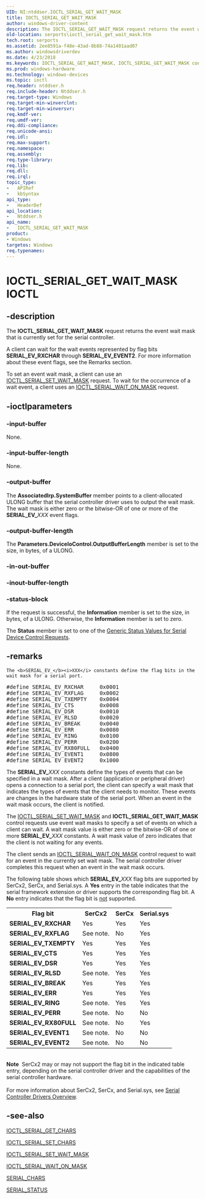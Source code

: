 ```yaml
---
UID: NI:ntddser.IOCTL_SERIAL_GET_WAIT_MASK
title: IOCTL_SERIAL_GET_WAIT_MASK
author: windows-driver-content
description: The IOCTL_SERIAL_GET_WAIT_MASK request returns the event wait mask that is currently set for the serial controller.
old-location: serports\ioctl_serial_get_wait_mask.htm
tech.root: serports
ms.assetid: 2ee8591a-f48e-43ad-8b88-74a1401aad07
ms.author: windowsdriverdev
ms.date: 4/23/2018
ms.keywords: IOCTL_SERIAL_GET_WAIT_MASK, IOCTL_SERIAL_GET_WAIT_MASK control, IOCTL_SERIAL_GET_WAIT_MASK control code [Serial Ports], ntddser/IOCTL_SERIAL_GET_WAIT_MASK, serports.ioctl_serial_get_wait_mask, serref_d06a9ed8-0871-455b-8d91-8f530adfcfe9.xml
ms.prod: windows-hardware
ms.technology: windows-devices
ms.topic: ioctl
req.header: ntddser.h
req.include-header: Ntddser.h
req.target-type: Windows
req.target-min-winverclnt: 
req.target-min-winversvr: 
req.kmdf-ver: 
req.umdf-ver: 
req.ddi-compliance: 
req.unicode-ansi: 
req.idl: 
req.max-support: 
req.namespace: 
req.assembly: 
req.type-library: 
req.lib: 
req.dll: 
req.irql: 
topic_type:
-	APIRef
-	kbSyntax
api_type:
-	HeaderDef
api_location:
-	Ntddser.h
api_name:
-	IOCTL_SERIAL_GET_WAIT_MASK
product:
- Windows
targetos: Windows
req.typenames: 
---
```


# IOCTL_SERIAL_GET_WAIT_MASK IOCTL


## -description


The <b>IOCTL_SERIAL_GET_WAIT_MASK</b> request returns the event wait mask that is currently set for the serial controller.

A client can wait for the wait events represented by flag bits <b>SERIAL_EV_RXCHAR</b> through <b>SERIAL_EV_EVENT2</b>. For more information about these event flags, see the Remarks section.

To set an event wait mask, a client can use an <a href="https://msdn.microsoft.com/library/windows/hardware/ff546780">IOCTL_SERIAL_SET_WAIT_MASK</a> request. To wait for the occurrence of a wait event, a client uses an <a href="https://msdn.microsoft.com/library/windows/hardware/ff546805">IOCTL_SERIAL_WAIT_ON_MASK</a> request.


## -ioctlparameters




### -input-buffer

None.


### -input-buffer-length

None.


### -output-buffer

The <b>AssociatedIrp.SystemBuffer</b> member points to a client-allocated ULONG buffer that the serial controller driver uses to output the wait mask. The wait mask is either zero or the bitwise-OR of one or more of the <b>SERIAL_EV_</b><i>XXX</i> event flags.


### -output-buffer-length

The <b>Parameters.DeviceIoControl.OutputBufferLength</b> member is set to the size, in bytes, of a ULONG.


### -in-out-buffer








### -inout-buffer-length








### -status-block

If the request is successful, the <b>Information</b> member is set to the size, in bytes, of a ULONG. Otherwise, the <b>Information</b> member is set to zero.

The <b>Status</b> member is set to one of the <a href="https://docs.microsoft.com/windows-hardware/drivers/serports/serial-device-control-requests2">Generic Status Values for Serial Device Control Requests</a>.


## -remarks




    The <b>SERIAL_EV_</b><i>XXX</i> constants define the flag bits in the wait mask for a serial port.
   


<pre class="syntax">#define SERIAL_EV_RXCHAR     0x0001
#define SERIAL_EV_RXFLAG     0x0002
#define SERIAL_EV_TXEMPTY    0x0004
#define SERIAL_EV_CTS        0x0008
#define SERIAL_EV_DSR        0x0010
#define SERIAL_EV_RLSD       0x0020
#define SERIAL_EV_BREAK      0x0040
#define SERIAL_EV_ERR        0x0080
#define SERIAL_EV_RING       0x0100
#define SERIAL_EV_PERR       0x0200
#define SERIAL_EV_RX80FULL   0x0400
#define SERIAL_EV_EVENT1     0x0800
#define SERIAL_EV_EVENT2     0x1000</pre>




The <b>SERIAL_EV_</b><i>XXX</i> constants define the types of events that can be specified in a wait mask. After a client (application or peripheral driver) opens a connection to a serial port, the client can specify a wait mask that indicates the types of events that the client needs to monitor. These events are changes in the hardware state of the serial port. When an event in the wait mask occurs, the client is notified.

The <a href="https://msdn.microsoft.com/library/windows/hardware/ff546780">IOCTL_SERIAL_SET_WAIT_MASK</a> and <b>IOCTL_SERIAL_GET_WAIT_MASK</b> control requests use event wait masks to specify a set of events on which a client can wait. A wait mask value is either zero or the bitwise-OR of one or more <b>SERIAL_EV_</b><i>XXX</i> constants. A wait mask value of zero indicates that the client is not waiting for any events.

The client sends an <a href="https://msdn.microsoft.com/library/windows/hardware/ff546805">IOCTL_SERIAL_WAIT_ON_MASK</a> control request to wait for an event in the currently set wait mask. The serial controller driver completes this request when an event in the wait mask occurs.

The following table shows which <b>SERIAL_EV_</b><i>XXX</i> flag bits are supported by SerCx2, SerCx, and Serial.sys. A <b>Yes</b> entry in the table indicates that the serial framework extension or driver supports the corresponding flag bit. A <b>No</b> entry indicates that the flag bit is <u>not</u> supported.

<table>
<tr>
<th>Flag bit</th>
<th>SerCx2</th>
<th>SerCx</th>
<th>Serial.sys</th>
</tr>
<tr>
<td><b>SERIAL_EV_RXCHAR</b></td>
<td>Yes</td>
<td>Yes</td>
<td>Yes</td>
</tr>
<tr>
<td><b>SERIAL_EV_RXFLAG</b></td>
<td>See note.</td>
<td>No</td>
<td>Yes</td>
</tr>
<tr>
<td><b>SERIAL_EV_TXEMPTY</b></td>
<td>Yes</td>
<td>Yes</td>
<td>Yes</td>
</tr>
<tr>
<td><b>SERIAL_EV_CTS</b></td>
<td>Yes</td>
<td>Yes</td>
<td>Yes</td>
</tr>
<tr>
<td><b>SERIAL_EV_DSR</b></td>
<td>Yes</td>
<td>Yes</td>
<td>Yes</td>
</tr>
<tr>
<td><b>SERIAL_EV_RLSD</b></td>
<td>See note.</td>
<td>Yes</td>
<td>Yes</td>
</tr>
<tr>
<td><b>SERIAL_EV_BREAK</b></td>
<td>Yes</td>
<td>Yes</td>
<td>Yes</td>
</tr>
<tr>
<td><b>SERIAL_EV_ERR</b></td>
<td>Yes</td>
<td>Yes</td>
<td>Yes</td>
</tr>
<tr>
<td><b>SERIAL_EV_RING</b></td>
<td>See note.</td>
<td>Yes</td>
<td>Yes</td>
</tr>
<tr>
<td><b>SERIAL_EV_PERR</b></td>
<td>See note.</td>
<td>No</td>
<td>No</td>
</tr>
<tr>
<td><b>SERIAL_EV_RX80FULL</b></td>
<td>See note.</td>
<td>No</td>
<td>Yes</td>
</tr>
<tr>
<td><b>SERIAL_EV_EVENT1</b></td>
<td>See note.</td>
<td>No</td>
<td>No</td>
</tr>
<tr>
<td><b>SERIAL_EV_EVENT2</b></td>
<td>See note.</td>
<td>No</td>
<td>No</td>
</tr>
</table>
 

<div class="alert"><b>Note</b>  SerCx2 may or may not support the flag bit in the indicated table entry, depending on the serial controller driver and the capabilities of the serial controller hardware.</div>
<div> </div>
For more information about SerCx2, SerCx, and Serial.sys, see <a href="https://msdn.microsoft.com/1EA0221E-0F68-429B-9DA5-4AE2D3394A09">Serial Controller Drivers Overview</a>.




## -see-also




<a href="https://msdn.microsoft.com/library/windows/hardware/ff546558">IOCTL_SERIAL_GET_CHARS</a>



<a href="https://msdn.microsoft.com/library/windows/hardware/ff546688">IOCTL_SERIAL_SET_CHARS</a>



<a href="https://msdn.microsoft.com/library/windows/hardware/ff546780">IOCTL_SERIAL_SET_WAIT_MASK</a>



<a href="https://msdn.microsoft.com/library/windows/hardware/ff546805">IOCTL_SERIAL_WAIT_ON_MASK</a>



<a href="https://msdn.microsoft.com/library/windows/hardware/jj673020">SERIAL_CHARS</a>



<a href="https://msdn.microsoft.com/library/windows/hardware/jj673022">SERIAL_STATUS</a>
 

 

